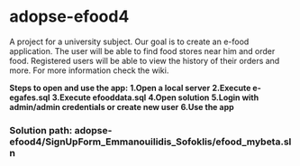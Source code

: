 # adopse-efood4

A project for a university subject. Our goal is to create an e-food application. The user will be able to find food stores near him and order food. Registered users will be able to view the history of their orders and more. For more information check the wiki.

**Steps to open and use the app:**
                              **1.Open a local server**
                              **2.Execute e-egafes.sql**
                              **3.Execute efooddata.sql**
                              **4.Open solution**
                              **5.Login with admin/admin credentials or create new user**
                              **6.Use the app**

### Solution path: adopse-efood4/SignUpForm_Emmanouilidis_Sofoklis/efood_mybeta.sln
